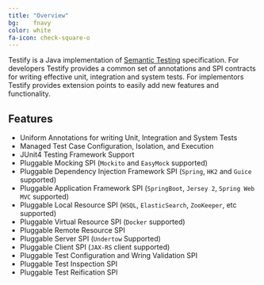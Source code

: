 ```yaml
---
title: "Overview"
bg:    fnavy
color: white
fa-icon: check-square-o
---
```


Testify is a Java implementation of [Semantic Testing](http://semantictesting.org) specification. For developers Testify provides a common set of annotations and SPI contracts for writing effective unit, integration and system tests. For implementors Testify provides extension points to easily add new features and functionality.


## Features

- Uniform Annotations for writing Unit, Integration and System Tests
- Managed Test Case Configuration, Isolation, and Execution
- JUnit4 Testing Framework Support
- Pluggable Mocking SPI (`Mockito` and `EasyMock` supported)
- Pluggable Dependency Injection Framework SPI (`Spring`, `HK2` and `Guice` supported)
- Pluggable Application Framework SPI (`SpringBoot`, `Jersey 2`, `Spring Web MVC` supported)
- Pluggable Local Resource SPI (`HSQL`, `ElasticSearch`, `ZooKeeper`, etc supported)
- Pluggable Virtual Resource SPI (`Docker` supported)
- Pluggable Remote Resource SPI
- Pluggable Server SPI (`Undertow` Supported)
- Pluggable Client SPI (`JAX-RS` client supported)
- Pluggable Test Configuration and Wring Validation SPI
- Pluggable Test Inspection SPI
- Pluggable Test Reification SPI
